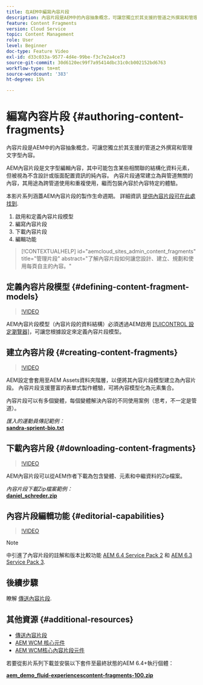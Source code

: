 ```yaml
---
title: 在AEM中編寫內容片段
description: 內容片段是AEM中的內容抽象概念，可讓您獨立於其支援的管道之外撰寫和管理文字型內容。
feature: Content Fragments
version: Cloud Service
topic: Content Management
role: User
level: Beginner
doc-type: Feature Video
exl-id: d33c033a-9577-4d4e-99be-f3c7e2a4ce73
source-git-commit: 30d6120ec99f7a95414dbc31c0cb002152bd6763
workflow-type: tm+mt
source-wordcount: '383'
ht-degree: 15%

---
```


# 編寫內容片段 {#authoring-content-fragments}

內容片段是AEM中的內容抽象概念，可讓您獨立於其支援的管道之外撰寫和管理文字型內容。

AEM內容片段是文字型編輯內容，其中可能包含某些相關聯的結構化資料元素，但被視為不含設計或版面配置資訊的純內容。 內容片段通常建立為與管道無關的內容，其用途為跨管道使用和重複使用，繼而包裝內容於內容特定的體驗。

本影片系列涵蓋AEM內容片段的製作生命週期。 詳細資訊 [提供內容片段可在此處找到](content-fragments-delivery-feature-video-use.md).

1. 啟用和定義內容片段模型
2. 編寫內容片段
3. 下載內容片段
4. 編輯功能

>[!CONTEXTUALHELP]
>id="aemcloud_sites_admin_content_fragments"
>title="管理片段"
>abstract="了解內容片段如何讓您設計、建立、規劃和使用每頁自主的內容。"

## 定義內容片段模型 {#defining-content-fragment-models}

>[!VIDEO](https://video.tv.adobe.com/v/22452?quality=12&learn=on)

AEM內容片段模型（內容片段的資料結構）必須透過AEM啟用 [[!UICONTROL 設定瀏覽器]](https://experienceleague.adobe.com/docs/experience-manager-cloud-service/implementing/developing/configurations.html)，可讓您根據設定來定義內容片段模型。

## 建立內容片段 {#creating-content-fragments}

>[!VIDEO](https://video.tv.adobe.com/v/22451?quality=12&learn=on)

AEM設定會套用至AEM Assets資料夾階層，以便將其內容片段模型建立為內容片段。 內容片段支援豐富的表單式製作體驗，可將內容模型化為元素集合。

內容片段可以有多個變體，每個變體解決內容的不同使用案例（思考，不一定是管道）。

*匯入的運動員傳記範例：*\
**[sandra-sprient-bio.txt](assets/sandra-sprient-bio.txt)**

## 下載內容片段 {#downloading-content-fragments}

>[!VIDEO](https://video.tv.adobe.com/v/22450?quality=12&learn=on)

AEM內容片段可以從AEM作者下載為包含變體、元素和中繼資料的Zip檔案。

*內容片段下載Zip檔案範例：*\
**[daniel_schreder.zip](assets/daniel_schreder.zip)**

## 內容片段編輯功能 {#editorial-capabilities}

>[!VIDEO](https://video.tv.adobe.com/v/25891?quality=12&learn=on)

>[!NOTE]
>
> 中引進了內容片段的註解和版本比較功能 [AEM 6.4 Service Pack 2](https://helpx.adobe.com/tw/experience-manager/aem-releases-updates.html) 和 [AEM 6.3 Service Pack 3](https://helpx.adobe.com/experience-manager/6-3/release-notes/sp3-release-notes.html).

## 後續步驟

瞭解 [傳送內容片段](content-fragments-delivery-feature-video-use.md).

## 其他資源 {#additional-resources}

* [傳送內容片段](content-fragments-delivery-feature-video-use.md)
* [AEM WCM 核心元件](https://experienceleague.adobe.com/docs/experience-manager-core-components/using/introduction.html)
* [AEM WCM核心內容片段元件](https://experienceleague.adobe.com/docs/experience-manager-core-components/using/components/content-fragment-component.html)

若要從影片系列下載並安裝以下套件至最終狀態的AEM 6.4+執行個體：

**[aem_demo_fluid-experiencescontent-fragments-100.zip](assets/aem_demo_fluid-experiencescontent-fragments-100.zip)**
